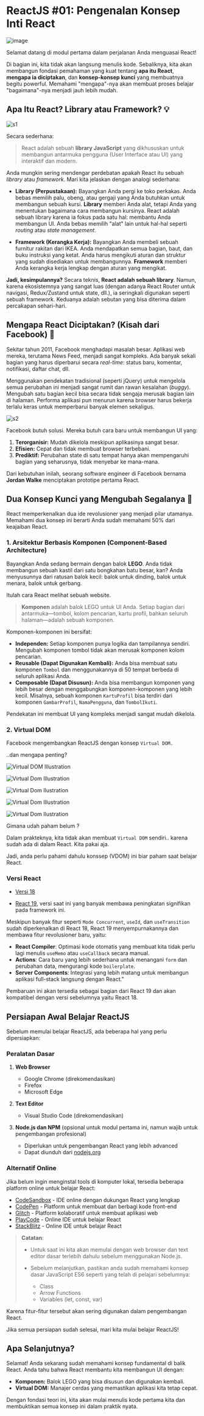 # **ReactJS \#01: Pengenalan Konsep Inti React**

![image](https://d5gp1bgprhhde.cloudfront.net/wp-content/uploads/2023/01/react.png)

Selamat datang di modul pertama dalam perjalanan Anda menguasai React\!

Di bagian ini, kita tidak akan langsung menulis kode. Sebaliknya, kita akan membangun fondasi pemahaman yang kuat tentang **apa itu React**, **mengapa ia diciptakan**, dan **konsep-konsep kunci** yang membuatnya begitu powerful. Memahami "mengapa"-nya akan membuat proses belajar "bagaimana"-nya menjadi jauh lebih mudah.

## **Apa Itu React? Library atau Framework?** 💡

![s1](https://awesomescreenshot.s3.amazonaws.com/image/4565304/54932419-622e26a67456f3481c49046f3f51ca03.png?X-Amz-Algorithm=AWS4-HMAC-SHA256&X-Amz-Credential=AKIAJSCJQ2NM3XLFPVKA%2F20250611%2Fus-east-1%2Fs3%2Faws4_request&X-Amz-Date=20250611T190103Z&X-Amz-Expires=28800&X-Amz-SignedHeaders=host&X-Amz-Signature=f7e4ec9bb8f7a93f1aa030ff05235f0feb2af8f97d0b901bb90377f24ba6f43a)

Secara sederhana:

> React adalah sebuah **library JavaScript** yang dikhususkan untuk membangun antarmuka pengguna (User Interface atau UI) yang interaktif dan modern.

Anda mungkin sering mendengar perdebatan apakah React itu sebuah *library* atau *framework*. Mari kita jelaskan dengan analogi sederhana:

  * **Library (Perpustakaan):** Bayangkan Anda pergi ke toko perkakas. Anda bebas memilih palu, obeng, atau gergaji yang Anda butuhkan untuk membangun sebuah kursi. **Library** memberi Anda alat, tetapi Anda yang menentukan bagaimana cara membangun kursinya. React adalah sebuah library karena ia fokus pada satu hal: membantu Anda membangun UI. Anda bebas memilih "alat" lain untuk hal-hal seperti *routing* atau *state management*.

  * **Framework (Kerangka Kerja):** Bayangkan Anda membeli sebuah furnitur rakitan dari IKEA. Anda mendapatkan semua bagian, baut, dan buku instruksi yang ketat. Anda harus mengikuti aturan dan struktur yang sudah disediakan untuk membangunnya. **Framework** memberi Anda kerangka kerja lengkap dengan aturan yang mengikat.

**Jadi, kesimpulannya?**
Secara teknis, **React adalah sebuah library**. Namun, karena ekosistemnya yang sangat luas (dengan adanya React Router untuk navigasi, Redux/Zustand untuk state, dll.), ia seringkali digunakan seperti sebuah framework. Keduanya adalah sebutan yang bisa diterima dalam percakapan sehari-hari.

## **Mengapa React Diciptakan? (Kisah dari Facebook)** 📜

Sekitar tahun 2011, Facebook menghadapi masalah besar. Aplikasi web mereka, terutama News Feed, menjadi sangat kompleks. Ada banyak sekali bagian yang harus diperbarui secara *real-time*: status baru, komentar, notifikasi, daftar chat, dll.

Menggunakan pendekatan tradisional (seperti jQuery) untuk mengelola semua perubahan ini menjadi sangat rumit dan rawan kesalahan (*buggy*). Mengubah satu bagian kecil bisa secara tidak sengaja merusak bagian lain di halaman. Performa aplikasi pun menurun karena browser harus bekerja terlalu keras untuk memperbarui banyak elemen sekaligus.

![s2](https://awesomescreenshot.s3.amazonaws.com/image/4565304/54932529-ad058b55b83b4a3228a37aa1d77c4800.png?X-Amz-Algorithm=AWS4-HMAC-SHA256&X-Amz-Credential=AKIAJSCJQ2NM3XLFPVKA%2F20250611%2Fus-east-1%2Fs3%2Faws4_request&X-Amz-Date=20250611T190736Z&X-Amz-Expires=28800&X-Amz-SignedHeaders=host&X-Amz-Signature=f43d770bd5155f93139dc57815ffbbaa361787c1623969debdaa322367374bbc)

Facebook butuh solusi. Mereka butuh cara baru untuk membangun UI yang:

1.  **Terorganisir:** Mudah dikelola meskipun aplikasinya sangat besar.
2.  **Efisien:** Cepat dan tidak membuat browser terbebani.
3.  **Prediktif:** Perubahan state di satu tempat hanya akan mempengaruhi bagian yang seharusnya, tidak menyebar ke mana-mana.

Dari kebutuhan inilah, seorang software engineer di Facebook bernama **Jordan Walke** menciptakan prototipe pertama React.

## **Dua Konsep Kunci yang Mengubah Segalanya** 🔑

React memperkenalkan dua ide revolusioner yang menjadi pilar utamanya. Memahami dua konsep ini berarti Anda sudah memahami 50% dari keajaiban React.

### **1. Arsitektur Berbasis Komponen (Component-Based Architecture)**

Bayangkan Anda sedang bermain dengan balok **LEGO**. Anda tidak membangun sebuah kastil dari satu bongkahan batu besar, kan? Anda menyusunnya dari ratusan balok kecil: balok untuk dinding, balok untuk menara, balok untuk gerbang.

Itulah cara React melihat sebuah website.

> **Komponen** adalah balok LEGO untuk UI Anda. Setiap bagian dari antarmuka—tombol, kolom pencarian, kartu profil, bahkan seluruh halaman—adalah sebuah komponen.

Komponen-komponen ini bersifat:

  * **Independen:** Setiap komponen punya logika dan tampilannya sendiri. Mengubah komponen tombol tidak akan merusak komponen kolom pencarian.
  * **Reusable (Dapat Digunakan Kembali):** Anda bisa membuat satu komponen `Tombol` dan menggunakannya di 50 tempat berbeda di seluruh aplikasi Anda.
  * **Composable (Dapat Disusun):** Anda bisa membangun komponen yang lebih besar dengan menggabungkan komponen-komponen yang lebih kecil. Misalnya, sebuah komponen `KartuProfil` bisa terdiri dari komponen `GambarProfil`, `NamaPengguna`, dan `TombolIkuti`.

Pendekatan ini membuat UI yang kompleks menjadi sangat mudah dikelola.

### **2. Virtual DOM**

Facebook mengembangkan ReactJS dengan konsep `Virtual DOM. `

..dan mengapa penting?

![Virtual DOM Illustration](https://awesomescreenshot.s3.amazonaws.com/image/4565304/54920429-c02677bd1421d9addfd01b896e2bc8c1.png?X-Amz-Algorithm=AWS4-HMAC-SHA256&X-Amz-Credential=AKIAJSCJQ2NM3XLFPVKA%2F20250612%2Fus-east-1%2Fs3%2Faws4_request&X-Amz-Date=20250612T012148Z&X-Amz-Expires=28800&X-Amz-SignedHeaders=host&X-Amz-Signature=ffdd5f42a25667784447e3b17fd63f173ceaeb9935aecfd192aef996e521e499)

![Virtual Dom Illustration](https://awesomescreenshot.s3.amazonaws.com/image/4565304/54920483-586b101ba3c5a5be2b2810cecdc74e60.png?X-Amz-Algorithm=AWS4-HMAC-SHA256&X-Amz-Credential=AKIAJSCJQ2NM3XLFPVKA%2F20250612%2Fus-east-1%2Fs3%2Faws4_request&X-Amz-Date=20250612T012417Z&X-Amz-Expires=28800&X-Amz-SignedHeaders=host&X-Amz-Signature=f7b6f9a1ad938b9ebcdf4a7d0e88e01df5251fddb254685903b5f0c277600571)

![Virtual Dom Ilustration](https://awesomescreenshot.s3.amazonaws.com/image/4565304/54920525-83e8d3d28327cc5b3bb1c991da762d11.png?X-Amz-Algorithm=AWS4-HMAC-SHA256&X-Amz-Credential=AKIAJSCJQ2NM3XLFPVKA%2F20250612%2Fus-east-1%2Fs3%2Faws4_request&X-Amz-Date=20250612T012442Z&X-Amz-Expires=28800&X-Amz-SignedHeaders=host&X-Amz-Signature=1fc206f6b352c08df2fc57bc6dafc4a8972eac9c5e203dc7b73488316930cb24)

![Virtual Dom Illustration](https://awesomescreenshot.s3.amazonaws.com/image/4565304/54920554-b6acd419de9760e84e227af69050c978.png?X-Amz-Algorithm=AWS4-HMAC-SHA256&X-Amz-Credential=AKIAJSCJQ2NM3XLFPVKA%2F20250612%2Fus-east-1%2Fs3%2Faws4_request&X-Amz-Date=20250612T012507Z&X-Amz-Expires=28800&X-Amz-SignedHeaders=host&X-Amz-Signature=e389e39fd659640574946d99b1bc94428342e5ca26200ab0b71e4606ab7e2e50)

![Virtual Dom Ilustration](https://awesomescreenshot.s3.amazonaws.com/image/4565304/54920580-b88d6e360cf9bd358148783bc6092efc.png?X-Amz-Algorithm=AWS4-HMAC-SHA256&X-Amz-Credential=AKIAJSCJQ2NM3XLFPVKA%2F20250612%2Fus-east-1%2Fs3%2Faws4_request&X-Amz-Date=20250612T014302Z&X-Amz-Expires=28800&X-Amz-SignedHeaders=host&X-Amz-Signature=9e93ea2e81bb621e0a40f8a2b4d2884fba01bad5e7050757e71218f8dbeee6a3)

Gimana udah paham belum ?

Dalam prakteknya, kita tidak akan membuat `Virtual DOM` sendiri..
karena sudah ada di dalam React. Kita pakai aja.

Jadi, anda perlu pahami dahulu konssep (VDOM) ini biar paham saat belajar React.

### Versi React

- [Versi 18](https://18.react.dev/versions)

- [React 19](https://react.dev/versions), versi saat ini yang banyak membawa peningkatan signifikan pada framework ini.

Meskipun banyak fitur seperti `Mode Concurrent`, `useId`, dan `useTransition` sudah diperkenalkan di React 18, React 19 menyempurnakannya dan membawa fitur revolusioner baru, yaitu:

- **React Compiler**: Optimasi kode otomatis yang membuat kita tidak perlu lagi menulis `useMemo` atau `useCallback` secara manual.
- **Actions**: Cara baru yang lebih sederhana untuk menangani `form` dan perubahan data, mengurangi kode `boilerplate`.
- **Server Components**: Integrasi yang lebih matang untuk membangun aplikasi full-stack langsung dengan React."

Pembaruan ini akan tersedia sebagai bagian dari React 19 dan akan kompatibel dengan versi sebelumnya yaitu React 18.

## Persiapan Awal Belajar ReactJS

Sebelum memulai belajar ReactJS, ada beberapa hal yang perlu dipersiapkan:

### Peralatan Dasar

1. **Web Browser**

   - Google Chrome (direkomendasikan)
   - Firefox
   - Microsoft Edge

2. **Text Editor**

   - Visual Studio Code (direkomendasikan)

3. **Node.js dan NPM** (opsional untuk modul pertama ini, namun wajib untuk pengembangan profesional)
   - Diperlukan untuk pengembangan React yang lebih advanced
   - Dapat diunduh dari [nodejs.org](https://nodejs.org)

### Alternatif Online

Jika belum ingin menginstal tools di komputer lokal, tersedia beberapa platform online untuk belajar React:

- [CodeSandbox](https://codesandbox.io) - IDE online dengan dukungan React yang lengkap
- [CodePen](https://codepen.io) - Platform untuk membuat dan berbagi kode front-end
- [Glitch](https://glitch.com) - Platform kolaboratif untuk membuat aplikasi web
- [PlayCode](https://playcode.io/react) - Online IDE untuk belajar React
- [StackBlitz](https://stackblitz.com/edit/react-playground-practice?file=index.js) - Online IDE untuk belajar React

> **Catatan**:
>
> - Untuk saat ini kita akan memulai dengan web browser dan text editor dasar terlebih dahulu sebelum menggunakan Node.js.
>
> - Sebelum melanjutkan, pastikan anda sudah memahami konsep dasar JavaScript ES6 seperti yang telah di pelajari sebelumnya:
>   - Class
>   - Arrow Functions
>   - Variables (let, const, var)

Karena fitur-fitur tersebut akan sering digunakan dalam pengembangan React.

Jika semua persiapan sudah selesai, mari kita mulai belajar ReactJS!

## **Apa Selanjutnya?**

Selamat\! Anda sekarang sudah memahami konsep fundamental di balik React. Anda tahu bahwa React membantu kita membangun UI dengan:

  * **Komponen:** Balok LEGO yang bisa disusun dan digunakan kembali.
  * **Virtual DOM:** Manajer cerdas yang memastikan aplikasi kita tetap cepat.

Dengan fondasi teori ini, kita akan mulai menulis kode pertama kita dan membuktikan semua konsep ini dalam praktik nyata.
